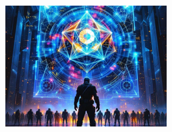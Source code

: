 ![Commander Steel standing before massive crystalline tactical displays, their diagonal scar glowing against perfect geometric battle plans. Living equations float through the air while mechanical soldiers move in precise formations below. Style: Military sci-fi meets eldritch horror, with mathematical symbols and battle formations creating impossible patterns.](illustration_caption_2.jpeg)
